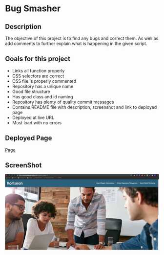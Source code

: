 # Bug Smasher

## Description
The objective of this project is to find any bugs and correct them. As well as add comments to further explain what is happening in the given script.

## Goals for this project
* Links all function properly
* CSS selectors are correct
* CSS file is properly commented
* Repository has a unique name
* Good file structure
* Has good class and id naming
* Repository has plenty of quality commit messages
* Contains README file with description, screenshot and link to deployed page
* Deployed at live URL
* Must load with no errors

## Deployed Page
[Page](https://kevinhenleycode.github.io/homework_week_1/)

## ScreenShot
![GitHub-Page](/assets/images/GitHub-Page_Screen-Shot.png)
